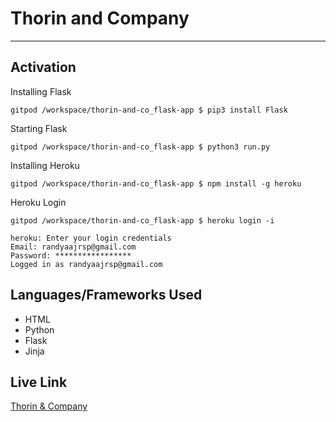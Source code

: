 # Thorin and Company
---


## Activation

Installing Flask
```
gitpod /workspace/thorin-and-co_flask-app $ pip3 install Flask
```
Starting Flask
```
gitpod /workspace/thorin-and-co_flask-app $ python3 run.py
```
Installing Heroku
```
gitpod /workspace/thorin-and-co_flask-app $ npm install -g heroku
```
Heroku Login
```
gitpod /workspace/thorin-and-co_flask-app $ heroku login -i
```
```
heroku: Enter your login credentials
Email: randyaajrsp@gmail.com
Password: *****************
Logged in as randyaajrsp@gmail.com
```
## Languages/Frameworks Used
- HTML
- Python
- Flask 
- Jinja

## Live Link 
[Thorin & Company](https://thorin-flask-app-2021.herokuapp.com/)